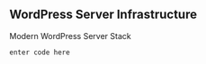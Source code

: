 ## WordPress Server Infrastructure

Modern WordPress Server Stack

    enter code here

<pre>
</pre>
<!--stackedit_data:
eyJoaXN0b3J5IjpbLTEzMzE0NzAxNTRdfQ==
-->